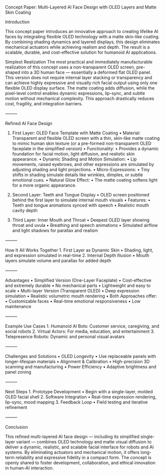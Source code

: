 Concept Paper: Multi-Layered AI Face Design with OLED Layers and Matte Skin Coating

Introduction

This concept paper introduces an innovative approach to creating lifelike AI faces by integrating flexible OLED technology with a matte skin-like coating. By combining shading dynamics and layered displays, this design eliminates mechanical actuators while achieving realism and depth. The result is a scalable, durable, and cost-effective solution for humanoid AI applications.

Simplest Realization
The most practical and immediately manufacturable realization of this concept uses a non-transparent OLED screen, pre-shaped into a 3D human face — essentially a deformed flat OLED panel. This version does not require internal layer stacking or transparency and can achieve highly expressive and visually rich facial output using only one flexible OLED display surface. The matte coating adds diffusion, while the pixel-level control enables dynamic expressions, lip-sync, and subtle motion without mechanical complexity. This approach drastically reduces cost, fragility, and integration barriers.

⸻

Refined AI Face Design

1. First Layer: OLED Face Template with Matte Coating
	•	Material: Transparent and flexible OLED screen with a thin, skin-like matte coating to mimic human skin texture (or a pre-formed non-transparent OLED faceplate in the simplified version)
	•	Functionality:
	•	Provides a dynamic foundation for facial motion, light diffusion, and realistic skin appearance.
	•	Dynamic Shading and Motion Simulation:
	•	Lip movements, raised eyebrows, and other expressions are simulated by adjusting shading and light projections.
	•	Micro-Expressions:
	•	Tiny shifts in shading simulate details like wrinkles, dimples, or subtle emotional cues.
	•	Natural Glow Effect:
	•	The matte coating softens light for a more organic appearance.

2. Second Layer: Teeth and Tongue Display
	•	OLED screen positioned behind the first layer to simulate internal mouth visuals
	•	Features:
	•	Teeth and tongue animations synced with speech
	•	Realistic mouth cavity depth

3. Third Layer: Inner Mouth and Throat
	•	Deepest OLED layer showing throat and uvula
	•	Breathing and speech animations
	•	Simulated airflow and light shadows for parallax and realism

⸻

How It All Works Together
	1.	First Layer as Dynamic Skin
	•	Shading, light, and expression simulated in real-time
	2.	Internal Depth Illusion
	•	Mouth layers simulate volume and parallax for added depth

⸻

Advantages
	•	Simplified Version (One-Layer Faceplate)
	•	Cost-effective and extremely durable
	•	No mechanical parts
	•	Lightweight and easy to scale
	•	Multi-layer Version (Transparent OLED)
	•	Deep expression simulation
	•	Realistic volumetric mouth rendering
	•	Both Approaches offer:
	•	Customizable faces
	•	Real-time emotional responsiveness
	•	Low maintenance

⸻

Example Use Cases
	1.	Humanoid AI Bots: Customer service, caregiving, and social robots
	2.	Virtual Actors: For media, education, and entertainment
	3.	Telepresence Robots: Dynamic and personal visual avatars

⸻

Challenges and Solutions
	•	OLED Longevity
	•	Use replaceable panels with longer-lifespan materials
	•	Alignment & Calibration
	•	High-precision 3D scanning and manufacturing
	•	Power Efficiency
	•	Adaptive brightness and panel zoning

⸻

Next Steps
	1.	Prototype Development
	•	Begin with a single-layer, molded OLED facial shell
	2.	Software Integration
	•	Real-time expression rendering, lip-sync, mood mapping
	3.	Feedback Loop
	•	Field testing and iterative refinement

⸻

Conclusion

This refined multi-layered AI face design — including its simplified single-layer variant — combines OLED technology and matte visual diffusion to deliver a dynamic, realistic, and scalable facial interface for robots and AI systems. By eliminating actuators and mechanical motion, it offers long-term reliability and expressive fidelity in a compact form. The concept is openly shared to foster development, collaboration, and ethical innovation in human-AI interaction.
